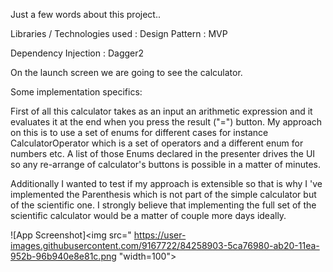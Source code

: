 Just a few words about this project..


Libraries / Technologies used :
Design Pattern : MVP 
 
Dependency Injection : Dagger2




On the launch screen we are going to see the calculator.


Some implementation specifics:

First of all this calculator takes as an input an arithmetic expression and it evaluates it at the end when
you press the result ("=") button. My approach on this is to use a set of enums for different cases for instance
CalculatorOperator which is a set of operators and a different enum for numbers etc. A list of those Enums
declared in the presenter drives the UI so any re-arrange of calculator's buttons is possible in a matter of minutes.

Additionally I wanted to test if my approach is extensible so that is why I 've implemented the Parenthesis
which is not part of the simple calculator but of the scientific one. I strongly believe that implementing the
full set of the scientific calculator would be a matter of couple more days ideally.



![App Screenshot]<img src=" https://user-images.githubusercontent.com/9167722/84258903-5ca76980-ab20-11ea-952b-96b940e8e81c.png  "width=100">
